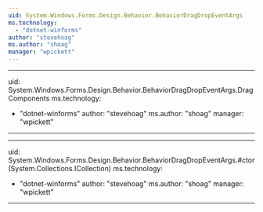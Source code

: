```yaml
---
uid: System.Windows.Forms.Design.Behavior.BehaviorDragDropEventArgs
ms.technology: 
  - "dotnet-winforms"
author: "stevehoag"
ms.author: "shoag"
manager: "wpickett"
---
```


---
uid: System.Windows.Forms.Design.Behavior.BehaviorDragDropEventArgs.DragComponents
ms.technology: 
  - "dotnet-winforms"
author: "stevehoag"
ms.author: "shoag"
manager: "wpickett"
---

---
uid: System.Windows.Forms.Design.Behavior.BehaviorDragDropEventArgs.#ctor(System.Collections.ICollection)
ms.technology: 
  - "dotnet-winforms"
author: "stevehoag"
ms.author: "shoag"
manager: "wpickett"
---
